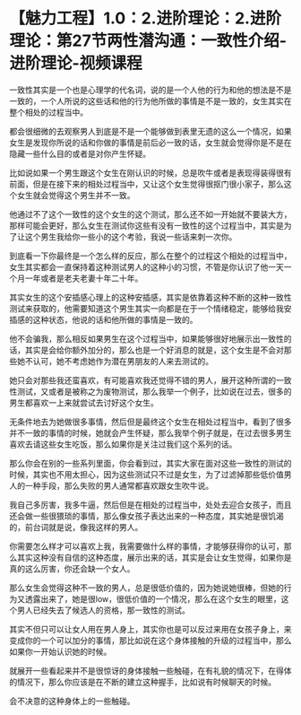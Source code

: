 # 【魅力工程】1.0：2.进阶理论：2.进阶理论：第27节两性潜沟通：一致性介绍-进阶理论-视频课程

一致性其实是一个也是心理学的代名词，说的是一个人他的行为和他的想法是不是一致的，一个人所说的这些话和他的行为他所做的事情是不是一致的，女生其实在整个相处的过程当中。

都会很细微的去观察男人到底是不是一个能够做到表里无遗的这么一个情况，如果女生是发现你所说的话和你做的事情是前后必一致的话，女生就会觉得你是不是在隐藏一些什么目的或者是对你产生怀疑。

比如说如果一个男生跟这个女生在刚认识的时候，总是吹牛或者是表现得装得很有前面，但是在接下来的相处过程当中，又让这个女生觉得很抠门很小家子，那么这个女生就会觉得这个男生并不一致。

他通过不了这个一致性的这个女生的这个测试，那么还不如一开始就不要装大方，那样可能会更好，那么女生在测试你这些有没有一致性的这个过程当中，其实是为了让这个男生我给你一些小的这个考验，我说一些话来刺一次你。

到底看一下你最终是一个怎么样的反应，那么在整个的过程这个相处的过程当中，女生其实都会一直保持着这种测试男人的这种小的习惯，不管是你认识了他一天一个月一年或者是老夫老妻十年二十年。

其实女生的这个安插感心理上的这种安插感，其实是依靠着这种不断的这种一致性测试来获取的，他需要知道这个男生其实一向都是在于一个情绪稳定，能够给我安插感的这种状态，他说的话和他所做的事情是一致的。

他不会骗我，那么相反如果男生在这个过程当中，如果能够很好地展示出一致性的话，其实是会给你额外加分的，那么也是一个好消息的就是，这个女生是不会对那些她不认可，她不考虑她作为潜在男朋友的人来去测试的。

她只会对那些我还蛮喜欢，有可能喜欢我还觉得不错的男人，展开这种所谓的一致性测试，又或者是被称之为废物测试，那么我举一个例子，比如说在过去，很多的男生都喜欢一上来就尝试去讨好这个女生。

无条件地去为她做很多事情，然后但是最终这个女生在相处过程当中，看到了很多并不一致的事情的时候，她就会产生怀疑，那么我举个例子就是，在过去很多男生喜欢去请这些女生吃饭，那么如果你是关注过我们这个系列的话。

那么你会在别的一些系列里面，你会看到过，其实大家在面对这些一致性的测试的时候，其实也不用太担心，因为这些测试只不过是女生，为了过滤掉那些低价值男人的一种手段，那么失败的男人通常都喜欢跟女生吹牛说。

我自己多厉害，我多牛逼，然后但是在相处的过程当中，处处去迎合女孩子，而且还会做一些很猥琐的事情，那么像女孩子表达出来的一种态度，其实她是很饥渴的，前台词就是说，像我这样的男人。

你需要怎么样才可以喜欢上我，我需要做什么样的事情，才能够获得你的认可，那么其实这种没有自信的这种态度，展示出来的话，其实是会让女生觉得，如果你是真的这么厉害，你还会缺一个女人。

那么女生会觉得这种不一致的男人，总是很低价值的，因为她说她很棒，但她的行为又透露出来了，她是很low，很低价值的一个情况，那么在这个女生的眼里，这个男人已经失去了候选人的资格，那一致性的测试。

其实不但只可以让女人用在男人身上，其实你也是可以反过来用在女孩子身上，来变成你的一个可以加分的事情，那比如说在这个身体接触的升级的过程当中，那么如果你一开始认识她的时候。

就展开一些看起来并不是很惊讶的身体接触一些触碰，在有礼貌的情况下，在得体的情况下，那么你应该是在不断的建立这种握手，比如说有时候聊天的时候。

会不决意的这种身体上的一些触碰。